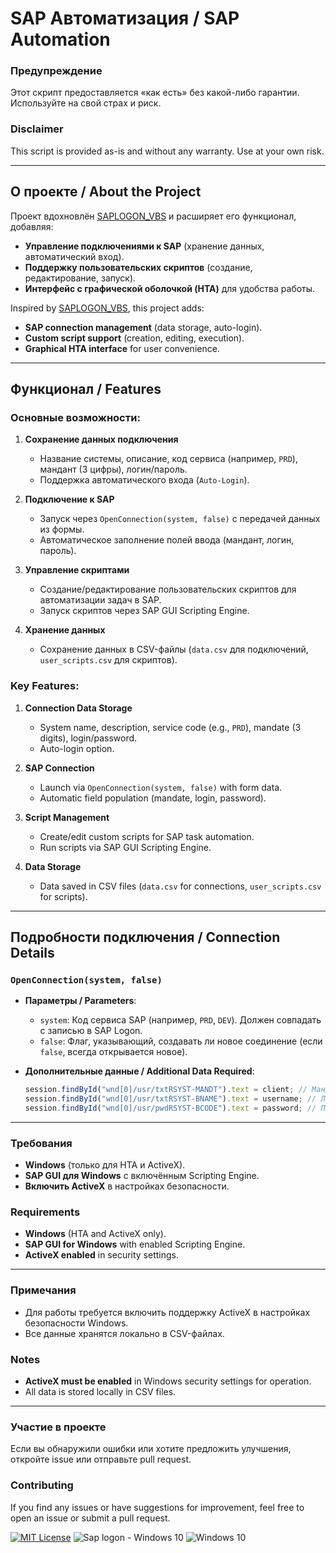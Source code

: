 # SAP Автоматизация / SAP Automation

### Предупреждение
Этот скрипт предоставляется «как есть» без какой-либо гарантии. Используйте на свой страх и риск.  

### Disclaimer
This script is provided as-is and without any warranty. Use at your own risk.

---

## О проекте / About the Project  
Проект вдохновлён [SAPLOGON_VBS](https://github.com/AkshayNalange/SAPLOGON_VBS ) и расширяет его функционал, добавляя:  
- **Управление подключениями к SAP** (хранение данных, автоматический вход).  
- **Поддержку пользовательских скриптов** (создание, редактирование, запуск).  
- **Интерфейс с графической оболочкой (HTA)** для удобства работы.  

Inspired by [SAPLOGON_VBS](https://github.com/AkshayNalange/SAPLOGON_VBS ), this project adds:  
- **SAP connection management** (data storage, auto-login).  
- **Custom script support** (creation, editing, execution).  
- **Graphical HTA interface** for user convenience.

---

## Функционал / Features  
### Основные возможности:  
1. **Сохранение данных подключения**  
   - Название системы, описание, код сервиса (например, `PRD`), мандант (3 цифры), логин/пароль.  
   - Поддержка автоматического входа (`Auto-Login`).  

2. **Подключение к SAP**  
   - Запуск через `OpenConnection(system, false)` с передачей данных из формы.  
   - Автоматическое заполнение полей ввода (мандант, логин, пароль).  

3. **Управление скриптами**  
   - Создание/редактирование пользовательских скриптов для автоматизации задач в SAP.  
   - Запуск скриптов через SAP GUI Scripting Engine.  

4. **Хранение данных**  
   - Сохранение данных в CSV-файлы (`data.csv` для подключений, `user_scripts.csv` для скриптов).  

### Key Features:  
1. **Connection Data Storage**  
   - System name, description, service code (e.g., `PRD`), mandate (3 digits), login/password.  
   - Auto-login option.  

2. **SAP Connection**  
   - Launch via `OpenConnection(system, false)` with form data.  
   - Automatic field population (mandate, login, password).  

3. **Script Management**  
   - Create/edit custom scripts for SAP task automation.  
   - Run scripts via SAP GUI Scripting Engine.  

4. **Data Storage**  
   - Data saved in CSV files (`data.csv` for connections, `user_scripts.csv` for scripts).  

---

## Подробности подключения / Connection Details  
### `OpenConnection(system, false)`  
- **Параметры / Parameters**:  
  - `system`: Код сервиса SAP (например, `PRD`, `DEV`). Должен совпадать с записью в SAP Logon.  
  - `false`: Флаг, указывающий, создавать ли новое соединение (если `false`, всегда открывается новое).  

- **Дополнительные данные / Additional Data Required**:  
  ```javascript
  session.findById("wnd[0]/usr/txtRSYST-MANDT").text = client; // Мандант (3 цифры)  
  session.findById("wnd[0]/usr/txtRSYST-BNAME").text = username; // Логин  
  session.findById("wnd[0]/usr/pwdRSYST-BCODE").text = password; // Пароль  

  ```

---

### Требования
- **Windows** (только для HTA и ActiveX).  
- **SAP GUI для Windows** с включённым Scripting Engine.  
- **Включить ActiveX** в настройках безопасности. 

### Requirements
- **Windows** (HTA and ActiveX only).  
- **SAP GUI for Windows** with enabled Scripting Engine.  
- **ActiveX enabled** in security settings.  


---
### Примечания  
- Для работы требуется включить поддержку ActiveX в настройках безопасности Windows.  
- Все данные хранятся локально в CSV-файлах.  

### Notes  
- **ActiveX must be enabled** in Windows security settings for operation.  
- All data is stored locally in CSV files.  

---

### Участие в проекте
Если вы обнаружили ошибки или хотите предложить улучшения, откройте issue или отправьте pull request.  

### Contributing  
If you find any issues or have suggestions for improvement, feel free to open an issue or submit a pull request.

[![MIT License](https://img.shields.io/badge/License-MIT-green.svg)](https://choosealicense.com/licenses/mit/)  ![Sap logon - Windows 10](https://img.shields.io/badge/Sap%20Logon%20730-brightgreen)  ![Windows 10](https://img.shields.io/badge/Windows%2010-blue)

